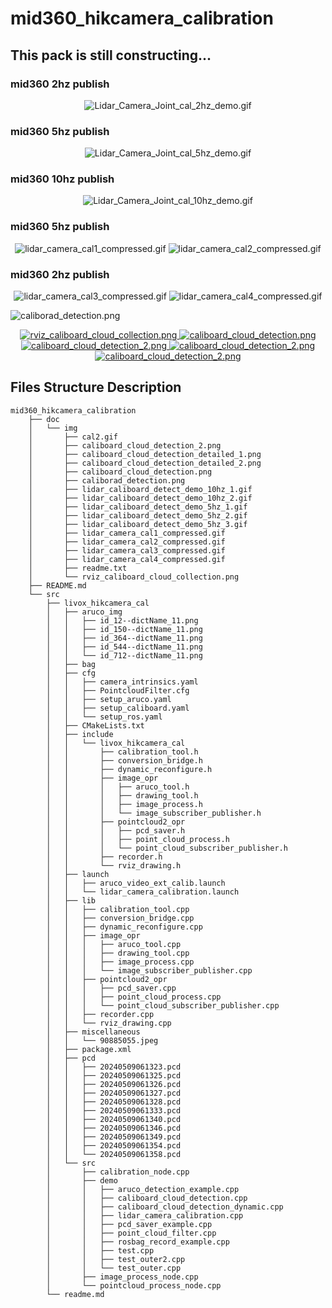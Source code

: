# mid360_hikcamera_calibration

## This pack is still constructing...


### mid360 2hz publish
<p align="center">
        <img src="https://github.com/QuintinUmi/mid360_hikcamera_calibration/blob/main/doc/img/Lidar_Camera_Joint_cal_2hz_demo.gif" alt="Lidar_Camera_Joint_cal_2hz_demo.gif"/>
</p>

### mid360 5hz publish

<p align="center">
        <img src="https://github.com/QuintinUmi/mid360_hikcamera_calibration/blob/main/doc/img/Lidar_Camera_Joint_cal_5hz_demo.gif" alt="Lidar_Camera_Joint_cal_5hz_demo.gif"/>
</p>

### mid360 10hz publish

<p align="center">
        <img src="https://github.com/QuintinUmi/mid360_hikcamera_calibration/blob/main/doc/img/Lidar_Camera_Joint_cal_10hz_demo.gif" alt="Lidar_Camera_Joint_cal_10hz_demo.gif"/>
</p>






### mid360 5hz publish

<p align="center">
        <img src="https://github.com/QuintinUmi/mid360_hikcamera_calibration/blob/main/doc/img/lidar_camera_cal1_compressed.gif" alt="lidar_camera_cal1_compressed.gif"/>
        <img src="https://github.com/QuintinUmi/mid360_hikcamera_calibration/blob/main/doc/img/lidar_camera_cal2_compressed.gif" alt="lidar_camera_cal2_compressed.gif"/>
</p>

### mid360 2hz publish
<p align="center">
        <img src="https://github.com/QuintinUmi/mid360_hikcamera_calibration/blob/main/doc/img/lidar_camera_cal3_compressed.gif" alt="lidar_camera_cal3_compressed.gif"/>
        <img src="https://github.com/QuintinUmi/mid360_hikcamera_calibration/blob/main/doc/img/lidar_camera_cal4_compressed.gif" alt="lidar_camera_cal4_compressed.gif"/>
</p>


<img src="https://github.com/QuintinUmi/mid360_hikcamera_calibration/blob/QuintinUmi/doc/img/caliborad_detection.png" alt="caliborad_detection.png"/>


        


<p align="center">
        <a href="https://github.com/QuintinUmi/mid360_hikcamera_calibration/">
            <img src="https://github.com/QuintinUmi/mid360_hikcamera_calibration/blob/QuintinUmi/doc/img/rviz_caliboard_cloud_collection.png?raw=true" alt="rviz_caliboard_cloud_collection.png"/>
            <img src="https://github.com/QuintinUmi/mid360_hikcamera_calibration/blob/QuintinUmi/doc/img/caliboard_cloud_detection.png?raw=true" alt="caliboard_cloud_detection.png"/>
            <img src="https://github.com/QuintinUmi/mid360_hikcamera_calibration/blob/QuintinUmi/doc/img/caliboard_cloud_detection_2.png?raw=true" alt="caliboard_cloud_detection_2.png"/>
                <img src="https://github.com/QuintinUmi/mid360_hikcamera_calibration/blob/QuintinUmi/doc/img/caliboard_cloud_detection_detailed_1.png?raw=true" alt="caliboard_cloud_detection_2.png"/>
                <img src="https://github.com/QuintinUmi/mid360_hikcamera_calibration/blob/QuintinUmi/doc/img/caliboard_cloud_detection_detailed_2.png?raw=true" alt="caliboard_cloud_detection_2.png"/>
        </a>
</p>

## Files Structure Description

```
mid360_hikcamera_calibration
    ├── doc
    │   └── img
    │       ├── cal2.gif
    │       ├── caliboard_cloud_detection_2.png
    │       ├── caliboard_cloud_detection_detailed_1.png
    │       ├── caliboard_cloud_detection_detailed_2.png
    │       ├── caliboard_cloud_detection.png
    │       ├── caliborad_detection.png
    │       ├── lidar_caliboard_detect_demo_10hz_1.gif
    │       ├── lidar_caliboard_detect_demo_10hz_2.gif
    │       ├── lidar_caliboard_detect_demo_5hz_1.gif
    │       ├── lidar_caliboard_detect_demo_5hz_2.gif
    │       ├── lidar_caliboard_detect_demo_5hz_3.gif
    │       ├── lidar_camera_cal1_compressed.gif
    │       ├── lidar_camera_cal2_compressed.gif
    │       ├── lidar_camera_cal3_compressed.gif
    │       ├── lidar_camera_cal4_compressed.gif
    │       ├── readme.txt
    │       └── rviz_caliboard_cloud_collection.png
    ├── README.md
    └── src
        ├── livox_hikcamera_cal
        │   ├── aruco_img
        │   │   ├── id_12--dictName_11.png
        │   │   ├── id_150--dictName_11.png
        │   │   ├── id_364--dictName_11.png
        │   │   ├── id_544--dictName_11.png
        │   │   └── id_712--dictName_11.png
        │   ├── bag
        │   ├── cfg
        │   │   ├── camera_intrinsics.yaml
        │   │   ├── PointcloudFilter.cfg
        │   │   ├── setup_aruco.yaml
        │   │   ├── setup_caliboard.yaml
        │   │   └── setup_ros.yaml
        │   ├── CMakeLists.txt
        │   ├── include
        │   │   └── livox_hikcamera_cal
        │   │       ├── calibration_tool.h
        │   │       ├── conversion_bridge.h
        │   │       ├── dynamic_reconfigure.h
        │   │       ├── image_opr
        │   │       │   ├── aruco_tool.h
        │   │       │   ├── drawing_tool.h
        │   │       │   ├── image_process.h
        │   │       │   └── image_subscriber_publisher.h
        │   │       ├── pointcloud2_opr
        │   │       │   ├── pcd_saver.h
        │   │       │   ├── point_cloud_process.h
        │   │       │   └── point_cloud_subscriber_publisher.h
        │   │       ├── recorder.h
        │   │       └── rviz_drawing.h
        │   ├── launch
        │   │   ├── aruco_video_ext_calib.launch
        │   │   └── lidar_camera_calibration.launch
        │   ├── lib
        │   │   ├── calibration_tool.cpp
        │   │   ├── conversion_bridge.cpp
        │   │   ├── dynamic_reconfigure.cpp
        │   │   ├── image_opr
        │   │   │   ├── aruco_tool.cpp
        │   │   │   ├── drawing_tool.cpp
        │   │   │   ├── image_process.cpp
        │   │   │   └── image_subscriber_publisher.cpp
        │   │   ├── pointcloud2_opr
        │   │   │   ├── pcd_saver.cpp
        │   │   │   ├── point_cloud_process.cpp
        │   │   │   └── point_cloud_subscriber_publisher.cpp
        │   │   ├── recorder.cpp
        │   │   └── rviz_drawing.cpp
        │   ├── miscellaneous
        │   │   └── 90885055.jpeg
        │   ├── package.xml
        │   ├── pcd
        │   │   ├── 20240509061323.pcd
        │   │   ├── 20240509061325.pcd
        │   │   ├── 20240509061326.pcd
        │   │   ├── 20240509061327.pcd
        │   │   ├── 20240509061328.pcd
        │   │   ├── 20240509061333.pcd
        │   │   ├── 20240509061340.pcd
        │   │   ├── 20240509061346.pcd
        │   │   ├── 20240509061349.pcd
        │   │   ├── 20240509061354.pcd
        │   │   └── 20240509061358.pcd
        │   └── src
        │       ├── calibration_node.cpp
        │       ├── demo
        │       │   ├── aruco_detection_example.cpp
        │       │   ├── caliboard_cloud_detection.cpp
        │       │   ├── caliboard_cloud_detection_dynamic.cpp
        │       │   ├── lidar_camera_calibration.cpp
        │       │   ├── pcd_saver_example.cpp
        │       │   ├── point_cloud_filter.cpp
        │       │   ├── rosbag_record_example.cpp
        │       │   ├── test.cpp
        │       │   ├── test_outer2.cpp
        │       │   └── test_outer.cpp
        │       ├── image_process_node.cpp
        │       └── pointcloud_process_node.cpp
        └── readme.md



```
